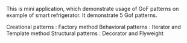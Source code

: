 This is mini application, which demonstrate usage of GoF patterns on example of smart refrigerator. It demonstrate 5 Gof patterns.

Creational patterns : Factory method
Behavioral patterns : Iterator and Template method
Structural patterns : Decorator and Flyweight
